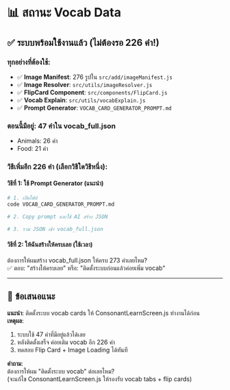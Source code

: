 # 📊 สถานะ Vocab Data

## ✅ ระบบพร้อมใช้งานแล้ว (ไม่ต้องรอ 226 คำ!)

### ทุกอย่างที่ต้องใช้:
- ✅ **Image Manifest**: 276 รูปใน `src/add/imageManifest.js`
- ✅ **Image Resolver**: `src/utils/imageResolver.js`
- ✅ **FlipCard Component**: `src/components/FlipCard.js`
- ✅ **Vocab Explain**: `src/utils/vocabExplain.js`
- ✅ **Prompt Generator**: `VOCAB_CARD_GENERATOR_PROMPT.md`

### ตอนนี้มีอยู่: 47 คำใน vocab_full.json
- Animals: 26 คำ
- Food: 21 คำ

### วิธีเพิ่มอีก 226 คำ (เลือกวิธีใดวิธีหนึ่ง):

#### วิธีที่ 1: ใช้ Prompt Generator (แนะนำ)
```bash
# 1. เปิดไฟล์
code VOCAB_CARD_GENERATOR_PROMPT.md

# 2. Copy prompt และใช้ AI สร้าง JSON

# 3. รวม JSON เข้า vocab_full.json
```

#### วิธีที่ 2: ให้ฉันสร้างให้ครบเลย (ใช้เวลา)
ต้องการให้ผมสร้าง vocab_full.json ให้ครบ 273 คำเลยไหม?  
✅ ตอบ: "สร้างให้ครบเลย"
หรือ: "ติดตั้งระบบก่อนแล้วค่อยเพิ่ม vocab"

---

## 🎯 ข้อเสนอแนะ

**แนะนำ**: ติดตั้งระบบ vocab cards ให้ ConsonantLearnScreen.js ทำงานได้ก่อน  
**เหตุผล**:  
1. ระบบใช้ 47 คำที่มีอยู่แล้วได้เลย
2. หลังติดตั้งเสร็จ ค่อยเติม vocab อีก 226 คำ
3. ทดสอบ Flip Card + Image Loading ได้ทันที

**คำถาม**:  
ต้องการให้ผม "ติดตั้งระบบ vocab" ต่อเลยไหม?  
(จะแก้ไข ConsonantLearnScreen.js ให้รองรับ vocab tabs + flip cards)

